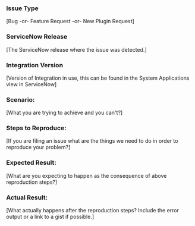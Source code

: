### Issue Type
[Bug -or- Feature Request -or- New Plugin Request]

### ServiceNow Release 
[The ServiceNow release where the issue was detected.]

### Integration Version
[Version of Integration in use, this can be found in the System Applications view in ServiceNow]

### Scenario:
[What you are trying to achieve and you can't?]

### Steps to Reproduce:
[If you are filing an issue what are the things we need to do in order to reproduce your problem?]

### Expected Result:
[What are you expecting to happen as the consequence of above reproduction steps?]

### Actual Result:
[What actually happens after the reproduction steps? Include the error output or a link to a gist if possible.]